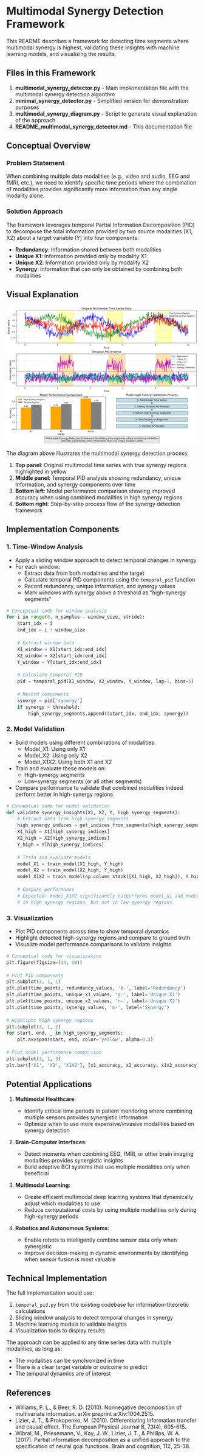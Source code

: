 # Multimodal Synergy Detection Framework

This README describes a framework for detecting time segments where multimodal synergy is highest, validating these insights with machine learning models, and visualizing the results.

## Files in this Framework

1. **multimodal_synergy_detector.py** - Main implementation file with the multimodal synergy detection algorithm
2. **minimal_synergy_detector.py** - Simplified version for demonstration purposes
3. **multimodal_synergy_diagram.py** - Script to generate visual explanation of the approach
4. **README_multimodal_synergy_detector.md** - This documentation file

## Conceptual Overview

### Problem Statement
When combining multiple data modalities (e.g., video and audio, EEG and fMRI, etc.), we need to identify specific time periods where the combination of modalities provides significantly more information than any single modality alone.

### Solution Approach
The framework leverages temporal Partial Information Decomposition (PID) to decompose the total information provided by two source modalities (X1, X2) about a target variable (Y) into four components:
- **Redundancy**: Information shared between both modalities
- **Unique X1**: Information provided only by modality X1
- **Unique X2**: Information provided only by modality X2
- **Synergy**: Information that can only be obtained by combining both modalities

## Visual Explanation

![Multimodal Synergy Detection Framework](multimodal_synergy_diagram.png)

The diagram above illustrates the multimodal synergy detection process:
1. **Top panel**: Original multimodal time series with true synergy regions highlighted in yellow
2. **Middle panel**: Temporal PID analysis showing redundancy, unique information, and synergy components over time
3. **Bottom left**: Model performance comparison showing improved accuracy when using combined modalities in high synergy regions
4. **Bottom right**: Step-by-step process flow of the synergy detection framework

## Implementation Components

### 1. Time-Window Analysis
- Apply a sliding window approach to detect temporal changes in synergy
- For each window:
  - Extract data from both modalities and the target
  - Calculate temporal PID components using the `temporal_pid` function
  - Record redundancy, unique information, and synergy values
  - Mark windows with synergy above a threshold as "high-synergy segments"

```python
# Conceptual code for window analysis
for i in range(0, n_samples - window_size, stride):
    start_idx = i
    end_idx = i + window_size
    
    # Extract window data
    X1_window = X1[start_idx:end_idx]
    X2_window = X2[start_idx:end_idx]
    Y_window = Y[start_idx:end_idx]
    
    # Calculate temporal PID
    pid = temporal_pid(X1_window, X2_window, Y_window, lag=1, bins=5)
    
    # Record components
    synergy = pid['synergy']
    if synergy > threshold:
        high_synergy_segments.append((start_idx, end_idx, synergy))
```

### 2. Model Validation
- Build models using different combinations of modalities:
  - Model_X1: Using only X1
  - Model_X2: Using only X2
  - Model_X1X2: Using both X1 and X2
- Train and evaluate these models on:
  - High-synergy segments
  - Low-synergy segments (or all other segments)
- Compare performance to validate that combined modalities indeed perform better in high-synergy regions

```python
# Conceptual code for model validation
def validate_synergy_insights(X1, X2, Y, high_synergy_segments):
    # Extract data from high synergy segments
    high_synergy_indices = get_indices_from_segments(high_synergy_segments)
    X1_high = X1[high_synergy_indices]
    X2_high = X2[high_synergy_indices]
    Y_high = Y[high_synergy_indices]
    
    # Train and evaluate models
    model_X1 = train_model(X1_high, Y_high)
    model_X2 = train_model(X2_high, Y_high)
    model_X1X2 = train_model(np.column_stack([X1_high, X2_high]), Y_high)
    
    # Compare performance
    # Expected: model_X1X2 significantly outperforms model_X1 and model_X2
    # in high synergy regions, but not in low synergy regions
```

### 3. Visualization
- Plot PID components across time to show temporal dynamics
- Highlight detected high-synergy regions and compare to ground truth
- Visualize model performance comparisons to validate insights

```python
# Conceptual code for visualization
plt.figure(figsize=(14, 10))

# Plot PID components
plt.subplot(3, 1, 1)
plt.plot(time_points, redundancy_values, 'b-', label='Redundancy')
plt.plot(time_points, unique_x1_values, 'g-', label='Unique X1')
plt.plot(time_points, unique_x2_values, 'r-', label='Unique X2')
plt.plot(time_points, synergy_values, 'm-', label='Synergy')

# Highlight high synergy regions
plt.subplot(3, 1, 2)
for start, end, _ in high_synergy_segments:
    plt.axvspan(start, end, color='yellow', alpha=0.3)

# Plot model performance comparison
plt.subplot(3, 1, 3)
plt.bar(['X1', 'X2', 'X1X2'], [x1_accuracy, x2_accuracy, x1x2_accuracy])
```

## Potential Applications

1. **Multimodal Healthcare**:
   - Identify critical time periods in patient monitoring where combining multiple sensors provides synergistic information
   - Optimize when to use more expensive/invasive modalities based on synergy detection

2. **Brain-Computer Interfaces**:
   - Detect moments when combining EEG, fMRI, or other brain imaging modalities provides synergistic insights
   - Build adaptive BCI systems that use multiple modalities only when beneficial

3. **Multimodal Learning**:
   - Create efficient multimodal deep learning systems that dynamically adjust which modalities to use
   - Reduce computational costs by using multiple modalities only during high-synergy periods

4. **Robotics and Autonomous Systems**:
   - Enable robots to intelligently combine sensor data only when synergistic
   - Improve decision-making in dynamic environments by identifying when sensor fusion is most valuable

## Technical Implementation

The full implementation would use:
1. `temporal_pid.py` from the existing codebase for information-theoretic calculations
2. Sliding window analysis to detect temporal changes in synergy
3. Machine learning models to validate insights
4. Visualization tools to display results

The approach can be applied to any time series data with multiple modalities, as long as:
- The modalities can be synchronized in time
- There is a clear target variable or outcome to predict
- The temporal dynamics are of interest

## References

- Williams, P. L., & Beer, R. D. (2010). Nonnegative decomposition of multivariate information. arXiv preprint arXiv:1004.2515.
- Lizier, J. T., & Prokopenko, M. (2010). Differentiating information transfer and causal effect. The European Physical Journal B, 73(4), 605-615.
- Wibral, M., Priesemann, V., Kay, J. W., Lizier, J. T., & Phillips, W. A. (2017). Partial information decomposition as a unified approach to the specification of neural goal functions. Brain and cognition, 112, 25-38.
